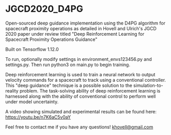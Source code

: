 # JGCD2020_D4PG
Open-sourced deep guidance implementation using the D4PG algorithm for spacecraft proximity operations as detailed in Hovell and Ulrich's JGCD 2020 paper under review titled "Deep Reinforcement Learning for Spacecraft Proximity Operations Guidance"

Built on Tensorflow 1.12.0

To run, optionally modify settings in environment_envs123456.py and settings.py. Then run python3 on main.py to begin training.

Deep reinforcement learning is used to train a neural network to output velocity commands for a spacecraft to track using a conventional controller. This "deep guidance" technique is a possible solution to the simulation-to-reality problem. The task-solving ability of deep reinforcement learning is harnessed along with the ability of conventional control to perform well under model uncertainty.

A video showing simulated and experimental results can be found here: https://youtu.be/n7K6aC5v0aY

Feel free to contact me if you have any questions! khovell@gmail.com
